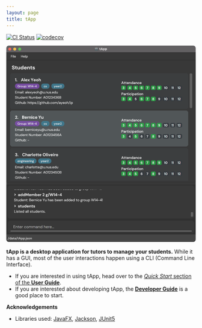 ```yaml
---
layout: page
title: tApp
---
```


[![CI Status](https://github.com/se-edu/addressbook-level3/workflows/Java%20CI/badge.svg)](https://github.com/AY2122S1-CS2103-W14-4/tp/actions)
[![codecov](https://codecov.io/gh/AY2122S1-CS2103-W14-4/tp/branch/master/graph/badge.svg?token=4CJCMBYU5I)](https://codecov.io/gh/AY2122S1-CS2103-W14-4/tp)

![Ui](images/Ui.png)

**tApp is a desktop application for tutors to manage your students.** While it has a GUI, most of the user interactions happen using a CLI (Command Line Interface).

* If you are interested in using tApp, head over to the [_Quick Start_ section of the **User Guide**](UserGuide.html#quick-start).
* If you are interested about developing tApp, the [**Developer Guide**](DeveloperGuide.html) is a good place to start.


**Acknowledgements**

* Libraries used: [JavaFX](https://openjfx.io/), [Jackson](https://github.com/FasterXML/jackson), [JUnit5](https://github.com/junit-team/junit5)
